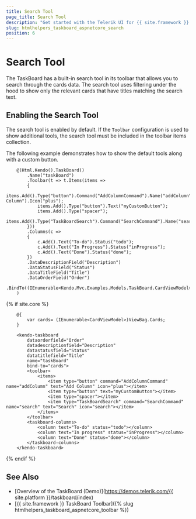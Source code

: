 ```yaml
---
title: Search Tool
page_title: Search Tool
description: "Get started with the Telerik UI for {{ site.framework }} TaskBoard and learn how to enable the search tool to search through its cards."
slug: htmlhelpers_taskboard_aspnetcore_search
position: 6
---
```


# Search Tool

The TaskBoard has a built-in search tool in its toolbar that allows you to search through the cards data. The search tool uses filtering under the hood to show only the relevant cards that have titles matching the search text.

## Enabling the Search Tool

The search tool is enabled by default. If the `Toolbar` configuration is used to show additional tools, the search tool must be included in the toolbar items collection.

The following example demonstrates how to show the default tools along with a custom button.

```HtmlHelper
    @(Html.Kendo().TaskBoard()
        .Name("taskBoard")
        .Toolbar(t => t.Items(items =>
        {
            items.Add().Type("button").Command("AddColumnCommand").Name("addColumn").Text("Add Column").Icon("plus");
            items.Add().Type("button").Text("myCustomButton");
            items.Add().Type("spacer");
            items.Add().Type("TaskBoardSearch").Command("SearchCommand").Name("search").Text("Search").Icon("search");
        }))
        .Columns(c =>
        {
            c.Add().Text("To-do").Status("todo");
            c.Add().Text("In Progress").Status("inProgress");
            c.Add().Text("Done").Status("done");
        })
        .DataDescriptionField("Description")
        .DataStatusField("Status")
        .DataTitleField("Title")
        .DataOrderField("Order")
        .BindTo((IEnumerable<Kendo.Mvc.Examples.Models.TaskBoard.CardViewModel>)ViewBag.Cards)
    )
```
{% if site.core %}
```TagHelper
    @{
        var cards= (IEnumerable<CardViewModel>)ViewBag.Cards;
    }

    <kendo-taskboard 
	    dataorderfield="Order" 
	    datadescriptionfield="Description" 
	    datastatusfield="Status" 
	    datatitlefield="Title" 
        name="taskBoard" 
	    bind-to="cards">
        <toolbar>
            <items>
                <item type="button" command="AddColumnCommand" name="addColumn" text="Add Column" icon="plus"></item>
                <item type="button" text="myCustomButton"></item>
                <item type="spacer"></item>
                <item type="TaskBoardSearch" command="SearchCommand" name="search" text="Search" icon="search"></item>
            </items>
        </toolbar>
        <taskboard-columns>
            <column text="To-do" status="todo"></column>
            <column text="In progress" status="inProgress"></column>
            <column text="Done" status="done"></column>
        </taskboard-columns>
    </kendo-taskboard>
```
{% endif %}

## See Also

* [Overview of the TaskBoard (Demo)](https://demos.telerik.com/{{ site.platform }}/taskboard/index)
* [{{ site.framework }} TaskBoard Toolbar]({% slug htmlhelpers_taskboard_aspnetcore_toolbar %})
